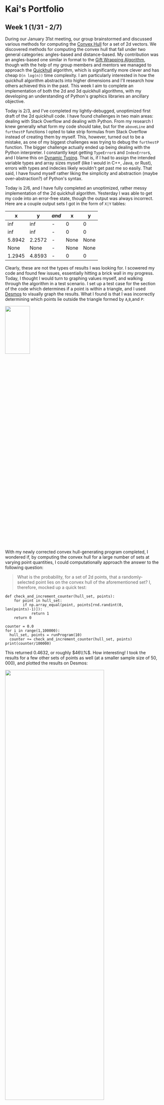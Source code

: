 # Kai's Portfolio
## Week 1 (1/31 - 2/7)
During our January 31st meeting, our group brainstormed and discussed various methods for computing the [Convex Hull](https://en.wikipedia.org/wiki/Convex_hull) for a set of 2d vectors. We discovered methods for computing the convex hull that fall under two general categories: angles-based and distance-based. My contribution was an angles-based one similar in format to the [Gift Wrapping Algorithm](https://en.wikipedia.org/wiki/Gift_wrapping_algorithm), though with the help of my group members and mentors we managed to approach the [Quickhull](https://en.wikipedia.org/wiki/Quickhull) algorithm, which is significantly more clever and has cheap `O(n log(n))` time complexity. I am particularly interested in how the quickhull algorithm abstracts into higher dimensions and I'll research how others achieved this in the past. This week I aim to complete an implementation of both the 2d and 3d quickhull algorithms, with my developing an understanding of Python's graphics libraries an ancillary objective.

Today is 2/3, and I've completed my lightly-debugged, unoptimized first draft of the 2d quickhull code. I have found challenges in two main areas: dealing with Stack Overflow and dealing with Python. From my research I knew generally what form my code should take, but for the `aboveLine` and `furthestP` functions I opted to take strip formulas from Stack Overflow instead of creating them by myself. This, however, turned out to be a mistake, as one of my biggest challenges was trying to debug the `furthestP` function. The bigger challenge actually ended up being dealing with the Python interpreter. I constantly kept getting `TypeError`s and `IndexError`s, and I blame this on [Dynamic Typing](https://stackoverflow.com/a/1517670). That is, if I had to assign the intended variable types and array sizes myself (like I would in C++, Java, or Rust), errors with types and indecies likely wouldn't get past me so easily. That said, I have found myself rather liking the simplicity and abstraction (maybe over-abstraction?) of Python's syntax.

Today is 2/6, and I have fully completed an unoptimized, rather messy implementation of the 2d quickhull algorithm. Yesterday I was able to get my code into an error-free state, though the output was always incorrect. Here are a couple output sets I got in the form of `X|Y` tables:

x|y|*and*|x|y
-|-|-|-|-
inf|inf|-|0|0
inf|inf|-|0|0
5.8942|2.2572|-|None|None
None|None|-|None|None
1.2945|4.8593|-|0|0

Clearly, these are not the types of results I was looking for. I scowered my code and found few issues, essentially hitting a brick wall in my progress. Today, I thought I would turn to graphing values myself, and walking through the algorithm in a test scenario. I set up a test case for the section of the code which determines if a point is within a triangle, and I used [Desmos](https://www.desmos.com/calculator) to visually graph the results. What I found is that I was incorrectly determining which points lie outside the triangle formed by `A`,`B`,and `P`:

<img src="https://i2.paste.pics/ea2bf739d8c7f4ecdb1245eb1436e815.png?trs=dd494636c42af34438770bca22294014fd61ebd0cb110405d73f174c77ec4014&rand=ZBPwnrNO5A"  width="40%" height="20%">

With my newly corrected convex hull-generating program completed, I wondered if, by computing the convex hull for a large number of sets at varying point quantities, I could computationally approach the answer to the following question:
> What is the probability, for a set of 2d points, that a randomly-selected point lies on the convex hull of the aforementioned set?
I, therefore, mocked up a quick test:
```
def check_and_increment_counter(hull_set, points):
    for point in hull_set:
        if np.array_equal(point, points[rnd.randint(0, len(points)-1)]):
            return 1
    return 0

counter = 0.0
for i in range(1,100000):
  hull_set, points = runProgram(10)
  counter += check_and_increment_counter(hull_set, points)
print(counter/100000)
```
This returned $0.4632$, or roughly $46\\%$. How interesting! I took the results for a few other sets of  points as well (at a smaller sample size of $50,000$), and plotted the results on Desmos:

<img src="https://i2.paste.pics/6391d66525fe358ced7a0672402470db.png?trs=dd494636c42af34438770bca22294014fd61ebd0cb110405d73f174c77ec4014&rand=cLR3G1H7r0"  width="80%" height="60%">

Though there is a fair bit of deviance from the true, expected values one would achieve by hand, I believe this plot makes a decent amount of sense. As the number of points grows to infinity, we can expect 
$$\lim_{x\to\infty} \frac{a}{x^b} \to 0$$
Essentially, the size of the convex hull doesn't grow fast enough to keep up pace with the set of points it is derived from.

## Week 2 (2/7 - 2/14)
During our last meeting, we worked on fixing our 2d convex hull code and we discussed the algorithm we would use for 3d quickhull and, eventually, arbitrary-dimension quickhull. As I understand it, the algorithm is as follows:
```
// For a d-dimensional set of points:

1. Generate a polygon with d-1 points and facets
2. Remove points within the polygon
3. Assign each point to the facet it is above
4. For each facet that has points above it:
    4.1. Find the furthest point above the facet
    4.2. Find the horizon ridges for that point
    4.3. Connect the point to its horizon
    4.4. Remove the now internal facets and points

// Repeat 4 until no facet has points above
```
This week I have attempted to implement this algorithm for the 3d case. I began by researching classes in Python, as I thought an [object-oriented](https://en.wikipedia.org/wiki/Object-oriented_programming) approach would suit this algorithm best because of how many interlinked arrays and lists need to be created and stored. Most of the time I spent working on the program this week was spent building out and debugging the `define_tetrahedron()` function:

##### Preliminary Pseudocode
In order to effectively and cleanly write the function, I started with a [pseudocode](https://en.wikipedia.org/wiki/Pseudocode) description. I decided to forgo a conventional, code-adjacent style of pseudocode, instead opting for a more plain language, bullet-pointed syntax.
##### Basic Functionality
Following my completion of pseudocode, I wrote the function in Python, taking little time to check the correctness of my code. Thankfully, it was entirely functional besides one persistant bug in my code.
##### Coding Headache
I consistantly faced one issue in my programming of the `define_tetrahedron()` function: duplicate point selection. Patricularly in low point-count cases, my function would often select the same point as its pick for two of the tetrahedron's vertices. This obviously caused issues, as in such cases a triangle or nothing at all would be outputted as opposed to a complete tetrahedron. In the end, my solution was as follows: 

I went from this
```
i = [self.points[:,0].argmin(),
    self.points[:,1].argmin(),
    self.points[:,2].argmin(),
    self.points[:,1].argmax()]
```
to this
```
temp = np.array(self.points)

i = []
k = temp[:,0].argmin()
i.append(k)
temp[k] = np.inf
k = temp[:,1].argmin()
i.append(k)
temp[k] = np.inf
k = temp[:,2].argmin()
i.append(k)
temp[temp == np.inf] = -np.inf
temp[k] = -np.inf
k = temp[:,1].argmax()
i.append(k)
```

The bug, simply put, stemmed from having no duplicate regulation whatsoever. By allowing for a second temporary array that can be edited, we maintain correct indices in the `i` array. Similarly, the act of setting the points in temp to `np.inf` or `-np.inf` after selection allows us to ignore the selected points without changing the indecies of the rest of the points.
##### Belated Completion

Though I didn't seem to get much work done on the program this week, I hope that in the next I may complete it once and for all.

## Week 3 (2/14 - 2/21)
In this week's group meeting, we discussed the future of our subgroup, and what direction we will go in with future projects. As a natural successor to the convex hull, we began conversation about [Voronoi Diagrams](https://en.wikipedia.org/wiki/Voronoi_diagram) and [Delaunay Triangulation](https://en.wikipedia.org/wiki/Delaunay_triangulation), with Lam presenting resources for us to futher research these on our own. As we spoke about capstone projects to begin after Spring break, the idea of computing the convex hull in [Hyperbolic space](https://en.wikipedia.org/wiki/Hyperbolic_space) particularly caught my attention, as I've been trying to find an excuse to program a non-euclidean renderer for quite some time. That said, I have to admit that the convex hull intimidates me, as I'm already finding it relatively challenging to program the 3d Quickhull algorithm.

As far as my progress on the 3d Quickhull program goes, I feel it's going quite smoothly. I've had a couple issues with my rusty linear algebra skills, but I feel myself rapidly regaining my intuition as I work to solve all the interesting little components of the algorithm. The most fun I've had this week working on my project is with the `clear_internal_points()` function. It has taken an estimated 3 hours of banging my head against a wall and contacting our mentors for me to get it functional, but I can proudly say that it is definitely the most clever or satisfying bit of code thus far. I will explain it below, as I'm sure you could derive a similar joy from the brilliance of the function.

```
def clear_internal_points(self):
  hull_centroid = np.sum(self.hull_points, axis=0) / len(self.hull_points)
  queue = []
  for p in self.points:
    for fc in self.facet_centroids():
      if np.dot(fc - hull_centroid, p - fc) > 0:
        queue.append(p)
  seen = set()
  queue = [x for x in queue if tuple(x) not in seen and not seen.add(tuple(x))]
  self.points = queue
```

The whole idea of the algorithm is as follows:
- find the centroid of the hull $h_c$ by averaging the points together
- for each point $p$:
- for each facet centroid $f_c$:
- if the dot product between the vector formed by $f_c-h_c$ and $p-f_c$ is negative, then the point if within the polyhedron

## Week 5-6 (2/28 - 3/13)
Foreword: This is the third time I am rewriting my portfolio. I have accidentally left the page without committing **Twice**. It's very frustrating that I've written 6 full paragraphs, but now I have to restart again. I will be committing every five minutes from now on so that I'm not doomed to relive Week 5 for eternity.

Last week we presented to the wider Geometry Lab, and got to see what the other subgroups are working on. It went pretty well, but we had to halt work on our projects to prepare. This week we determined what projects we will work on next, with Alec and Lam giving me an introduction to the various $\mathbb{H}^2$ to $\mathbb{R}^2$ projection methods. We mainly discussed the [Poincaré Disk model](https://en.wikipedia.org/wiki/Poincar%C3%A9_disk_model), in which the infinite hyperbolic plane is crammed into a Euclidean unit circle. This model is most useful for its preservation of angles and for not extending to infinity. 

<img src="https://raw.githubusercontent.com/AlecTraas/computational-geo-lab/main/portfolio-images/poincare.png"  width="40%">

I also proposed my own model, which projects orthogonally and therefore occupies the entire Euclidean plane (this would preserve curvature, but not much else). This, apparently, has already been proposed by David Gans. *My* model is, thereby, actually called the [Gans model](https://en.wikipedia.org/wiki/Hyperbolic_geometry?scrlybrkr=58c7a161#:~:text=the%20models%20(below)-,The%20Gans%20model,-%5Bedit%5D).

As for my work on the 3d Quickhull program, I have completed all aspects of the program besides the whole remeshing-to-connect-to-the-horizon deal. Today, however, I worked out the first step of that process instead of paying attention to my teacher:

<img src="https://raw.githubusercontent.com/AlecTraas/computational-geo-lab/main/portfolio-images/blackboard.jpg"  width="70%">

What this is meant to detail is the algorithm by which I can determine which faces are seen and which ridges are on the horizon. I thought about the convex polyhedron as a simple sphere, and I deduced that the seen facets can be found by simply taking the dot product between the normal of each facet and the "eye" point. The horizon, therefore, would be the set of edges only contained by one facet. 

<img src="https://raw.githubusercontent.com/AlecTraas/computational-geo-lab/31e5eec9d2fb97d6c409aa3198b8aafc7623ffa0/portfolio-images/oops.svg"  width="50%">
As I write this, I realize there is a major flaw in my method. As you can see in the image, unless the "eye" point is infinitely far away, There will always be the chance for a band of facets just outside the visible range to be marked as visible. I need to account for this one way or another.

I have finished the first draft of my code, and I am currently working to debug the program. Unfortunately, I have found I substantial number of issues like the one I just described.

As for progress on the $\mathbb{H}^2$ Convex Hull Program, I have been researching libraries to help with hyperbolic geometry display and abstract away some of the code I'd have to write myself. One nice-looking library I've found is the [geometry-tools](https://public.websites.umich.edu/~tjwei/geometry_tools/geometry_tools.html) API by Theodore Weisman. I will investigate it further, but it seems very promising.

## Week 7 (3/13 - 3/20)
In this week's meeting, Alec and Lam helped us get started on our capstone projects, with Lam attempting to get Weisman's API working in Colab. Unfortunately, it posed too many challenges, and we agreed it would be best for me to stick to a different IDE on this one. I also spent some time discussing point-geodesic distance formulae with Alec, and I plan to do work this week to figure out exactly how I will implement one in Python.

Today, Saturday 3/16, I have been struggling to clear up an issue that has gone under the radar in my code for quite some time. A while ago, I identified that there exist indexing issues within my program stemming from the resizing of the global `points` array. In [testing](https://colab.research.google.com/drive/1dS4k5Yes62GSvN-7cx40jfRff217FLMT?usp=sharing) my solution, I discovered a fatal flaw with the `clear_internal_points()` function. For a few uniquely-situated points, their position relative to the polyhedron is incorrectly identified. That is, some points which are inside are marked as outside, and vice versa. I just now, 5 or so hours later, figured out what has been going wrong with my code. Where I should have been evaluating $f_n\cdot(p-f_c)$, I was mistakenly calculating $(f_c-h_c)\cdot(p-f_c)$ (where $f_n=$ facet normal, $f_c=$ facet centroid, $h_c=$ hull centroid, and $p=$ point). After fixing that and a few other small tweaks, `clear_internal_points()` is, as far as I can tell, complete.

## Week 8 (3/20 - 3/27)
The main event of this week was our meeting with the UVA Math Club, where we demonstrated what algorithms we've been working on in Geometry Lab. I particularly liked Matthew's demonstration of pagerank, as I found it to be quite engaging and interesting in subject matter. Unfortunately, our demonstrations of the 2d convex hull algorithms seemed to have fallen through, for the most part due to structural issues with the thumbtacks.

As for my work on convex hulls, I have spent this week largely focused on trying to get Weisman's API working on my machine and coming up with my own formula for the angle between intersecting geodesics. I have been unable to get `geometry-tools` working on my computer due to my poor understanding of relative paths. I have, however, been relatively successful in creating a method for finding the angle between geodesic segments, as I noted in [this](https://www.desmos.com/calculator/pow2ovw2tw) Desmos workspace. There is probably a cleaner or cleverer method (using inverse hyperbolic trig functions, I presume), that I missed in my Euclidean blindness. This is something I would really like to discuss in this afternoon's group meeting.

In my research of the upper half plane model, I found this [cool demo](https://www.geogebra.org/m/Z4SWyEnC) I couldn't help but share.

## Week 9-10 (3/27 - 4/10)
In this week's meeting we further worked on our capstone projects, where Alec and Lam helped me finalize the math behind $\mathbb{H}^2$ Gift Wrapping algorithm. A very useful resource for finding hyperbolic distance and angle formulae was the Warwick University [Math 448 Textbook](https://homepages.warwick.ac.uk/~masbb/Papers/MA448.pdf), which outlined the following:
```math
\displaylines{\text{given two points $z_1$, $z_2$ $\in \mathbb{H}$ we have:}
\\\\
d_{\mathbb{H}}(z_1,z_2)=\ln\frac{|z_1-\bar{z_2}|+|z_1-z_2|}{|z_1-\bar{z_2}|-|z_1-z_2|}
\\\\
\text{and}
\\\\
\text{given side lengths $a$, $b$, and $c$, $\gamma$ is the angle opposite $c$:}
\\\\
\gamma=\arccos\frac{\cosh a\cosh b\,-\,\cosh c}{\sinh a \sinh b}}
```
Over my spring break, I've continued to try to get `geometry-tools` working. Unfortunately, I've come to the conclusion that there is something inherently broken with the code, and that I must use a different package. One comparable (though far worse documented) package is Casey Duckering's [hyperbolic](https://github.com/cduck/hyperbolic), which I will--going forward--attempt to get functional.

Over 4/6, I'd decided it would be best for me to completely start over. With Wiesman's code being inoperable and Duckering's being entirely undocumented and overly confusing, I thought it best for me to start with a clean slate, working with task-specific code that I understand. So far, I completed the code for rendering to the upper half plane model, and I expect the actual math stuff (Cayley transform, angle, distance) to be relatively simple to implement.
